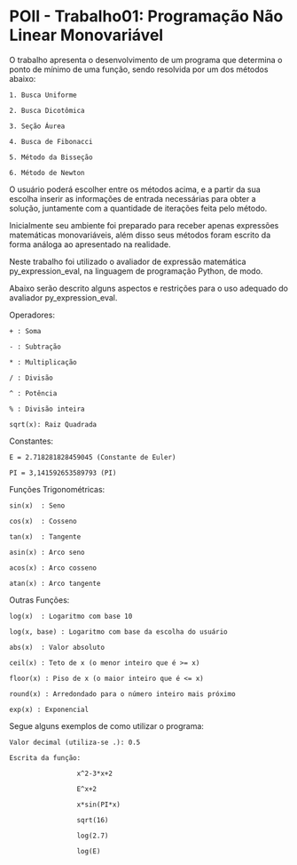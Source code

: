 # POII - Trabalho01: Programação Não Linear Monovariável #

O trabalho apresenta o desenvolvimento de um programa que determina o ponto de mínimo de uma função, sendo resolvida por um dos métodos abaixo:
    
    1. Busca Uniforme
    
    2. Busca Dicotômica 
    
    3. Seção Áurea 
    
    4. Busca de Fibonacci 
    
    5. Método da Bisseção
    
    6. Método de Newton
    
 O usuário poderá escolher entre os métodos acima, e a partir da sua escolha inserir as informações de entrada necessárias para obter a solução, juntamente com a quantidade de iterações feita pelo método.
 
Inicialmente seu ambiente foi preparado para receber apenas expressões matemáticas monovariáveis, além disso seus métodos foram escrito da forma análoga ao apresentado na realidade. 

Neste trabalho foi utilizado o avaliador de expressão matemática py_expression_eval, na linguagem de programação Python, de modo.

Abaixo serão descrito alguns aspectos e restrições para o uso adequado do avaliador py_expression_eval.

Operadores:

    + : Soma

    - : Subtração

    * : Multiplicação

    / : Divisão

    ^ : Potência
    
    % : Divisão inteira

    sqrt(x): Raiz Quadrada

Constantes:

    E = 2.718281828459045 (Constante de Euler)

    PI = 3,141592653589793 (PI) 

Funções Trigonométricas:

    sin(x)	: Seno

    cos(x)	: Cosseno

    tan(x)	: Tangente

    asin(x) : Arco seno

    acos(x) : Arco cosseno 

    atan(x) : Arco tangente


Outras Funções:

    log(x)	: Logaritmo com base 10

    log(x, base) : Logaritmo com base da escolha do usuário

    abs(x)	: Valor absoluto

    ceil(x) : Teto de x (o menor inteiro que é >= x)

    floor(x) : Piso de x (o maior inteiro que é <= x)

    round(x) : Arredondado para o número inteiro mais próximo

    exp(x) : Exponencial

Segue alguns exemplos de como utilizar o programa:

    Valor decimal (utiliza-se .): 0.5

    Escrita da função: 
                    
                     x^2-3*x+2

                     E^x+2

                     x*sin(PI*x)

                     sqrt(16)

                     log(2.7)

                     log(E)

